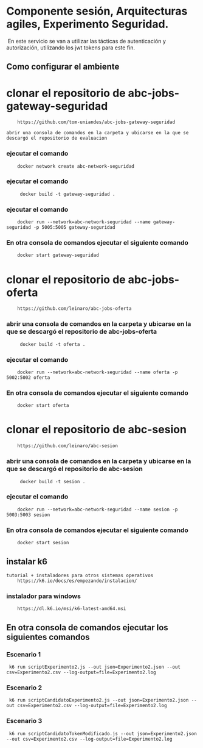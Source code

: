 # Componente sesión, Arquitecturas agiles, Experimento Seguridad.
​
En este servicio se van a utilizar las tácticas de autenticación y autorización, utilizando los jwt tokens para este fin.​

## Como configurar el ambiente
# clonar el repositorio de abc-jobs-gateway-seguridad
        https://github.com/tom-uniandes/abc-jobs-gateway-seguridad

    abrir una consola de comandos en la carpeta y ubicarse en la que se descargó el repositorio de evaluacion

### ejecutar el comando 
        docker network create abc-network-seguridad

### ejecutar el comando
         docker build -t gateway-seguridad .

### ejecutar el comando
        docker run --network=abc-network-seguridad --name gateway-seguridad -p 5005:5005 gateway-seguridad

### En otra consola de comandos ejecutar el siguiente comando
        docker start gateway-seguridad

# clonar el repositorio de abc-jobs-oferta
        https://github.com/leinaro/abc-jobs-oferta

### abrir una consola de comandos en la carpeta y ubicarse en la que se descargó el repositorio de abc-jobs-oferta
         docker build -t oferta .

### ejecutar el comando
        docker run --network=abc-network-seguridad --name oferta -p 5002:5002 oferta

### En otra consola de comandos ejecutar el siguiente comando
        docker start oferta

# clonar el repositorio de abc-sesion
        https://github.com/leinaro/abc-sesion

### abrir una consola de comandos en la carpeta y ubicarse en la que se descargó el repositorio de abc-sesion
         docker build -t sesion .

### ejecutar el comando
        docker run --network=abc-network-seguridad --name sesion -p 5003:5003 sesion

### En otra consola de comandos ejecutar el siguiente comando
        docker start sesion

## instalar k6 
    tutorial + instaladores para otros sistemas operativos
        https://k6.io/docs/es/empezando/instalacion/

  ###  instalador para windows
        https://dl.k6.io/msi/k6-latest-amd64.msi


## En otra consola de comandos ejecutar los siguientes comandos
### Escenario 1
     k6 run scriptExperimento2.js --out json=Experimento2.json --out csv=Experimento2.csv --log-output=file=Experimento2.log


### Escenario 2
     k6 run scriptCandidatoExperimento2.js --out json=Experimento2.json --out csv=Experimento2.csv --log-output=file=Experimento2.log


### Escenario 3
     k6 run scriptCandidatoTokenModificado.js --out json=Experimento2.json --out csv=Experimento2.csv --log-output=file=Experimento2.log
